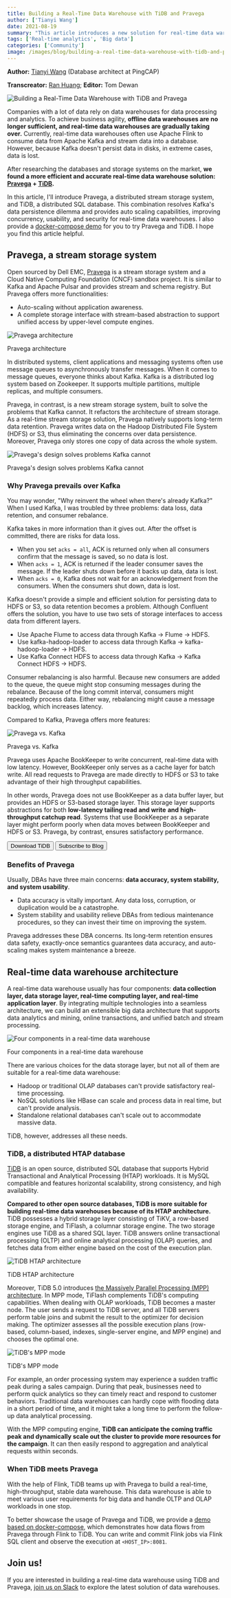 ```yaml
---
title: Building a Real-Time Data Warehouse with TiDB and Pravega
author: ['Tianyi Wang']
date: 2021-08-19
summary: "This article introduces a new solution for real-time data warehouse: Pravega + TiDB. This combination resolves Kafka's data persistence dilemma and provides auto scaling capabilities."
tags: ['Real-time analytics', 'Big data']
categories: ['Community']
image: /images/blog/building-a-real-time-data-warehouse-with-tidb-and-pravega.jpg
---
```


**Author:** [Tianyi Wang](https://github.com/wangtianyi2004) (Database architect at PingCAP)

**Transcreator:** [Ran Huang](https://github.com/ran-huang); **Editor:** Tom Dewan

![Building a Real-Time Data Warehouse with TiDB and Pravega](media/building-a-real-time-data-warehouse-with-tidb-and-pravega.jpg)

Companies with a lot of data rely on data warehouses for data processing and analytics. To achieve business agility, **offline data warehouses are no longer sufficient, and real-time data warehouses are gradually taking over.** Currently, real-time data warehouses often use Apache Flink to consume data from Apache Kafka and stream data into a database. However, because Kafka doesn't persist data in disks, in extreme cases, data is lost.

After researching the databases and storage systems on the market, **we found a more efficient and accurate real-time data warehouse solution: [Pravega](https://pravega.io/) + [TiDB](https://pingcap.com/products/tidb).**

In this article, I'll introduce Pravega, a distributed stream storage system, and TiDB, a distributed SQL database. This combination resolves Kafka's data persistence dilemma and provides auto scaling capabilities, improving concurrency, usability, and security for real-time data warehouses. I also provide a [docker-compose demo](https://github.com/wangtianyi2004/tidb-pravega-quick-start) for you to try Pravega and TiDB. I hope you find this article helpful.

## Pravega, a stream storage system

Open sourced by Dell EMC, [Pravega](https://github.com/pravega/pravega) is a stream storage system and a Cloud Native Computing Foundation (CNCF) sandbox project. It is similar to Kafka and Apache Pulsar and provides stream and schema registry. But Pravega offers more functionalities:

* Auto-scaling without application awareness.
* A complete storage interface with stream-based abstraction to support unified access by upper-level compute engines.

![Pravega architecture](media/pravega-architecture.png)
<div class="caption-center">Pravega architecture</div>

In distributed systems, client applications and messaging systems often use message queues to asynchronously transfer messages. When it comes to message queues, everyone thinks about Kafka. Kafka is a distributed log system based on Zookeeper. It supports multiple partitions, multiple replicas, and multiple consumers.

Pravega, in contrast, is a new stream storage system, built to solve the problems that Kafka cannot. It refactors the architecture of stream storage. As a real-time stream storage solution, Pravega natively supports long-term data retention. Pravega writes data on the Hadoop Distributed File System (HDFS) or S3, thus eliminating the concerns over data persistence. Moreover, Pravega only stores one copy of data across the whole system.

![Pravega's design solves problems Kafka cannot](media/pravega-solves-problems-kafka-cannot.png)
<div class="caption-center">Pravega's design solves problems Kafka cannot</div>

### Why Pravega prevails over Kafka

You may wonder, "Why reinvent the wheel when there's already Kafka?" When I used Kafka, I was troubled by three problems: data loss, data retention, and consumer rebalance.

Kafka takes in more information than it gives out. After the offset is committed, there are risks for data loss.

* When you set `acks = all`, ACK is returned only when all consumers confirm that the message is saved, so no data is lost.
* When `acks = 1`, ACK is returned if the leader consumer saves the message. If the leader shuts down before it backs up data, data is lost.
* When `acks = 0`, Kafka does not wait for an acknowledgement from the consumers. When the consumers shut down, data is lost.

Kafka doesn't provide a simple and efficient solution for persisting data to HDFS or S3, so data retention becomes a problem. Although Confluent offers the solution, you have to use two sets of storage interfaces to access data from different layers.

* Use Apache Flume to access data through Kafka -> Flume -> HDFS.
* Use kafka-hadoop-loader to access data through Kafka -> kafka-hadoop-loader -> HDFS.
* Use Kafka Connect HDFS to access data through Kafka -> Kafka Connect HDFS -> HDFS.

Consumer rebalancing is also harmful. Because new consumers are added to the queue, the queue might stop consuming messages during the rebalance. Because of the long commit interval, consumers might repeatedly process data. Either way, rebalancing might cause a message backlog, which increases latency.

Compared to Kafka, Pravega offers more features:

![Pravega vs. Kafka](media/pravega-vs-kafka.png)
<div class="caption-center">Pravega vs. Kafka</div>

Pravega uses Apache BookKeeper to write concurrent, real-time data with low latency.  However, BookKeeper only serves as a cache layer for batch write. All read requests to Pravega are made directly to HDFS or S3 to take advantage of their high throughput capabilities.

In other words, Pravega does not use BookKeeper as a data buffer layer, but provides an HDFS or S3-based storage layer. This storage layer supports abstractions for both **low-latency tailing read and write** **and** **high-throughput catchup read**. Systems that use BookKeeper as a separate layer might perform poorly when data moves between BookKeeper and HDFS or S3. Pravega, by contrast, ensures satisfactory performance.

<div class="trackable-btns">
  <a href="/download" onclick="trackViews('Building a Real-Time Data Warehouse with TiDB and Pravega', 'download-tidb-btn-middle')"><button>Download TiDB</button></a>
  <a href="https://share.hsforms.com/1e2W03wLJQQKPd1d9rCbj_Q2npzm" onclick="trackViews('Building a Real-Time Data Warehouse with TiDB and Pravega', 'subscribe-blog-btn-middle')"><button>Subscribe to Blog</button></a>
</div>

### Benefits of Pravega

Usually, DBAs have three main concerns: **data accuracy, system stability, and system usability**.

* Data accuracy is vitally important. Any data loss, corruption, or duplication would be a catastrophe.
* System stability and usability relieve DBAs from tedious maintenance procedures, so they can invest their time on improving the system.

Pravega addresses these DBA concerns. Its long-term retention ensures data safety, exactly-once semantics guarantees data accuracy, and auto-scaling makes system maintenance a breeze.

## Real-time data warehouse architecture

A real-time data warehouse usually has four components: **data collection layer, data storage layer, real-time computing layer, and real-time application layer**. By integrating multiple technologies into a seamless architecture, we can build an extensible big data architecture that supports data analytics and mining, online transactions, and unified batch and stream processing.

![Four components in a real-time data warehouse](media/pravega-four-components-in-a-real-time-data-warehouse.png)
<div class="caption-center">Four components in a real-time data warehouse</div>

There are various choices for the data storage layer, but not all of them are suitable for a real-time data warehouse:

* Hadoop or traditional OLAP databases can't provide satisfactory real-time processing.
* NoSQL solutions like HBase can scale and process data in real time, but can't provide analysis.
* Standalone relational databases can't scale out to accommodate massive data.

TiDB, however, addresses all these needs.

### TiDB, a distributed HTAP database

[TiDB](https://pingcap.com/products/tidb) is an open source, distributed SQL database that supports Hybrid Transactional and Analytical Processing (HTAP) workloads. It is MySQL compatible and features horizontal scalability, strong consistency, and high availability.

**Compared to other open source databases, TiDB is more suitable for building real-time data warehouses because of its HTAP architecture.** TiDB possesses a hybrid storage layer consisting of TiKV, a row-based storage engine, and TiFlash, a columnar storage engine. The two storage engines use TiDB as a shared SQL layer. TiDB answers online transactional processing (OLTP) and online analytical processing (OLAP) queries, and fetches data from either engine based on the cost of the execution plan.

![TiDB HTAP architecture](media/tidb-5.0-htap-architecture.png)
<div class="caption-center">TiDB HTAP architecture</div>

Moreover, TiDB 5.0 introduces [the Massively Parallel Processing (MPP) architecture](https://docs.pingcap.com/tidb/stable/release-5.0.0#mpp-architecture). In MPP mode, TiFlash complements TiDB's computing capabilities. When dealing with OLAP workloads, TiDB becomes a master node. The user sends a request to TiDB server, and all TiDB servers perform table joins and submit the result to the optimizer for decision making. The optimizer assesses all the possible execution plans (row-based, column-based, indexes, single-server engine, and MPP engine) and chooses the optimal one.

![TiDB's MPP mode](media/tidb-5.0-mpp-mode.jpg)
<div class="caption-center">TiDB's MPP mode</div>

For example, an order processing system may experience a sudden traffic peak during a sales campaign. During that peak, businesses need to perform quick analytics so they can timely react and respond to customer behaviors. Traditional data warehouses can hardly cope with flooding data in a short period of time, and it might take a long time to perform the follow-up data analytical processing.

With the MPP computing engine, **TiDB can anticipate the coming traffic peak and dynamically scale out the cluster to provide more resources for the campaign**. It can then easily respond to aggregation and analytical requests within seconds.

### When TiDB meets Pravega

With the help of Flink, TiDB teams up with Pravega to build a real-time, high-throughput, stable data warehouse. This data warehouse is able to meet various user requirements for big data and handle OLTP and OLAP workloads in one stop.

To better showcase the usage of Pravega and TiDB, we provide a [demo based on docker-compose](https://github.com/wangtianyi2004/tidb-pravega-quick-start), which demonstrates how data flows from Pravega through Flink to TiDB. You can write and commit Flink jobs via Flink SQL client and observe the execution at `<HOST_IP>:8081`.

## Join us!

If you are interested in building a real-time data warehouse using TiDB and Pravega, [join us on Slack](https://slack.tidb.io/invite?team=tidb-community&channel=everyone&ref=pingcap-blog) to explore the latest solution of data warehouses.
